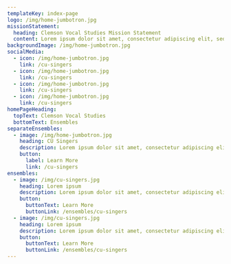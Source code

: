 ```yaml
---
templateKey: index-page
logo: /img/home-jumbotron.jpg
missionStatement:
  heading: Clemson Vocal Studies Mission Statement
  content: Lorem ipsum dolor sit amet, consectetur adipiscing elit, sed do eiusmod tempor incididunt ut labore et dolore magna aliqua. Ut enim ad minim veniam, quis nostrud
backgroundImage: /img/home-jumbotron.jpg
socialMedia:
  - icon: /img/home-jumbotron.jpg
    link: /cu-singers
  - icon: /img/home-jumbotron.jpg
    link: /cu-singers
  - icon: /img/home-jumbotron.jpg
    link: /cu-singers
  - icon: /img/home-jumbotron.jpg
    link: /cu-singers
homePageHeading:
  topText: Clemson Vocal Studies
  bottomText: Ensembles
separateEnsembles:
  - image: /img/home-jumbotron.jpg
    heading: CU Singers
    description: Lorem ipsum dolor sit amet, consectetur adipiscing elit, sed do eiusmod tempor incididunt ut labore et dolore magna aliqua. Ut enim ad minim veniam, quis nostrud exercitation ullamco laboris nisi ut aliquip
    button:
      label: Learn More
      link: /cu-singers
ensembles:
  - image: /img/cu-singers.jpg
    heading: Lorem ipsum
    description: Lorem ipsum dolor sit amet, consectetur adipiscing elit, sed do eiusmod tempor incididunt ut labore et dolore magna aliqua. Ut enim ad minim veniam, quis nostrud exercitation
    button:
      buttonText: Learn More
      buttonLink: /ensembles/cu-singers
  - image: /img/cu-singers.jpg
    heading: Lorem ipsum
    description: Lorem ipsum dolor sit amet, consectetur adipiscing elit, sed do eiusmod tempor incididunt ut labore et dolore magna aliqua. Ut enim ad minim veniam, quis nostrud exercitation
    button:
      buttonText: Learn More
      buttonLink: /ensembles/cu-singers
---
```

